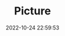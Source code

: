 ---
weight: 1
images:
- /images/edited/127.jpeg
title: Picture
date: 2022-10-24 22:59:53
tags: [luminar neo,work,bird]
---